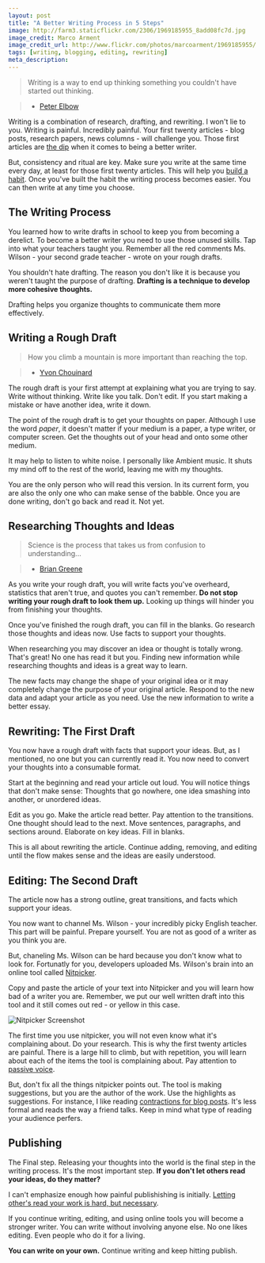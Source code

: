 ```yaml
---
layout: post
title: "A Better Writing Process in 5 Steps"
image: http://farm3.staticflickr.com/2306/1969185955_8add08fc7d.jpg
image_credit: Marco Arment
image_credit_url: http://www.flickr.com/photos/marcoarment/1969185955/
tags: [writing, blogging, editing, rewriting]
meta_description: 
---
```


> Writing is a way to end up thinking something you couldn't have started out thinking.

> * [Peter Elbow][4]

Writing is a combination of research, drafting, and rewriting. I won't lie to you. Writing is painful. Incredibly painful. Your first twenty articles - blog posts, research papers, news columns - will challenge you. Those first articles are [the dip][2] when it comes to being a better writer. 

But, consistency and ritual are key. Make sure you write at the same time every day, at least for those first twenty articles. This will help you [build a habit][3]. Once you've built the habit the writing process becomes easier. You can then write at any time you choose.

## The Writing Process

You learned how to write drafts in school to keep you from becoming a derelict. To become a better writer you need to use those unused skills. Tap into what your teachers taught you. Remember all the red comments Ms. Wilson - your second grade teacher - wrote on your rough drafts.

You shouldn't hate drafting. The reason you don't like it is because you weren't taught the purpose of drafting. __Drafting is a technique to develop more cohesive thoughts.__

Drafting helps you organize thoughts to communicate them more effectively.

## Writing a Rough Draft

> How you climb a mountain is more important than reaching the top.

> * [Yvon Chouinard][7]

The rough draft is your first attempt at explaining what you are trying to say. Write without thinking. Write like you talk. Don't edit. If you start making a mistake or have another idea, write it down.

The point of the rough draft is to get your thoughts on paper. Although I use the word _paper_, it doesn't matter if your medium is a paper, a type writer, or computer screen. Get the thoughts out of your head and onto some other medium. 

It may help to listen to white noise. I personally like Ambient music. It shuts my mind off to the rest of the world, leaving me with my thoughts.

You are the only person who will read this version. In its current form, you are also the only one who can make sense of the babble. Once you are done writing, don't go back and read it. Not yet.

## Researching Thoughts and Ideas

> Science is the process that takes us from confusion to understanding...

> * [Brian Greene][6]

As you write your rough draft, you will write facts you've overheard, statistics that aren't true, and quotes you can't remember. __Do not stop writing your rough draft to look them up.__ Looking up things will hinder you from finishing your thoughts. 

Once you've finished the rough draft, you can fill in the blanks. Go research those thoughts and ideas now. Use facts to support your thoughts.

When researching you may discover an idea or thought is totally wrong. That's great! No one has read it but you. Finding new information while researching thoughts and ideas is a great way to learn. 

The new facts may change the shape of your original idea or it may completely change the purpose of your original article. Respond to the new data and adapt your article as you need. Use the new information to write a better essay.

## Rewriting: The First Draft

You now have a rough draft with facts that support your ideas. But, as I mentioned, no one but you can currently read it. You now need to convert your thoughts into a consumable format.

Start at the beginning and read your article out loud. You will notice things that don't make sense: Thoughts that go nowhere, one idea smashing into another, or unordered ideas.

Edit as you go. Make the article read better. Pay attention to the transitions. One thought should lead to the next. Move sentences, paragraphs, and sections around. Elaborate on key ideas. Fill in blanks. 

This is all about rewriting the article. Continue adding, removing, and editing until the flow makes sense and the ideas are easily understood.

## Editing: The Second Draft

The article now has a strong outline, great transitions, and facts which support your ideas.

You now want to channel Ms. Wilson - your incredibly picky English teacher. This part will be painful. Prepare yourself. You are not as good of a writer as you think you are.

But, chaneling Ms. Wilson can be hard because you don't know what to look for. Fortunatly for you, developers uploaded Ms. Wilson's brain into an online tool called [Nitpicker][8].

Copy and paste the article of your text into Nitpicker and you will learn how bad of a writer you are. Remember, we put our well written draft into this tool and it still comes out red - or yellow in this case.

![Nitpicker Screenshot](http://cl.ly/image/433N1E2t3y23/nitpicker.png)

The first time you use nitpicker, you will not even know what it's complaining about. Do your research. This is why the first twenty articles are painful. There is a large hill to climb, but with repetition, you will learn about each of the items the tool is complaining about. Pay attention to [passive voice][5].

But, don't fix all the things nitpicker points out. The tool is making suggestions, but you are the author of the work. Use the highlights as suggestions. For instance, I like reading [contractions for blog posts][1]. It's less formal and reads the way a friend talks. Keep in mind what type of reading your audience perfers.

## Publishing

The Final step. Releasing your thoughts into the world is the final step in the writing process. It's the most important step. __If you don't let others read your ideas, do they matter?__

I can't emphasize enough how painful publishishing is initially. [Letting other's read your work is hard, but necessary][9]. 

If you continue writing, editing, and using online tools you will become a stronger writer. You can write without involving anyone else. No one likes editing. Even people who do it for a living. 

__You can write on your own.__ Continue writing and keep hitting publish.

[1]: http://menwithpens.ca/9-clever-writing-tricks/
[2]: /2013/01/the-dip-book-review-seth-godin/ "The Dip"
[3]: /2012/11/building-a-successful-habit-successfully/ "Building a Habit"
[4]: http://amzn.to/14nnEbX "Writing without Teachers"
[5]: http://web.cn.edu/kwheeler/gram_passive_voice.html
[6]: http://www.nytimes.com/2008/06/01/opinion/01greene.html
[7]: http://amzn.to/TLIuzJ "Let My People Go Surfing"
[8]: http://nitpickertool.com/
[9]: /2013/01/its-good-enough-ship-it/ "Just Publish It"